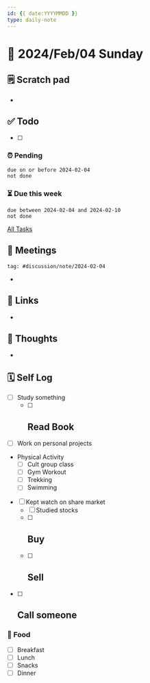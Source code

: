 ```yaml
---
id: {{ date:YYYYMMDD }}
type: daily-note
---
```


# 📅 2024/Feb/04 Sunday

## 🗒️ Scratch pad

- 

## ✅ Todo

- [ ] 

### ⏰ Pending
```tasks
due on or before 2024-02-04
not done
```

### ⏳ Due this week
```tasks
due between 2024-02-04 and 2024-02-10
not done
```

[All Tasks](Tasks)
## 📣 Meetings

```query
tag: #discussion/note/2024-02-04
```

- 

## 🔗 Links

- 

## 🧠 Thoughts

- 

## 🗓️ Self Log

- [ ] Study something
	- [ ] Read Book
	    - 
- [ ] Work on personal projects
- Physical Activity
	- [ ] Cult group class
	- [ ] Gym Workout
	- [ ] Trekking
	- [ ] Swimming
- [ ] Kept watch on share market
	- [ ] Studied stocks
	- [ ] Buy
		- 
	- [ ] Sell
		- 
- [ ] Call someone
	- 
### 🥗 Food

- [ ] Breakfast
- [ ] Lunch
- [ ] Snacks
- [ ] Dinner
